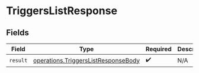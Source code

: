 # TriggersListResponse


## Fields

| Field                                                                                      | Type                                                                                       | Required                                                                                   | Description                                                                                |
| ------------------------------------------------------------------------------------------ | ------------------------------------------------------------------------------------------ | ------------------------------------------------------------------------------------------ | ------------------------------------------------------------------------------------------ |
| `result`                                                                                   | [operations.TriggersListResponseBody](../../models/operations/triggerslistresponsebody.md) | :heavy_check_mark:                                                                         | N/A                                                                                        |